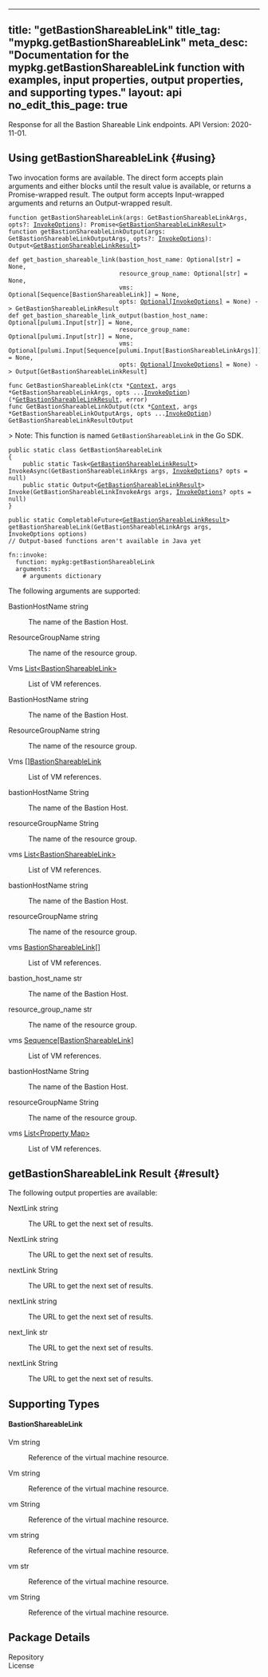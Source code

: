 
---
title: "getBastionShareableLink"
title_tag: "mypkg.getBastionShareableLink"
meta_desc: "Documentation for the mypkg.getBastionShareableLink function with examples, input properties, output properties, and supporting types."
layout: api
no_edit_this_page: true
---



<!-- WARNING: this file was generated by test. -->
<!-- Do not edit by hand unless you're certain you know what you are doing! -->

Response for all the Bastion Shareable Link endpoints.
API Version: 2020-11-01.




## Using getBastionShareableLink {#using}

Two invocation forms are available. The direct form accepts plain
arguments and either blocks until the result value is available, or
returns a Promise-wrapped result. The output form accepts
Input-wrapped arguments and returns an Output-wrapped result.

<div>
<pulumi-chooser type="language" options="typescript,python,go,csharp,java,yaml"></pulumi-chooser>
</div>


<div>
<pulumi-choosable type="language" values="javascript,typescript">
<div class="highlight"
><pre class="chroma"><code class="language-typescript" data-lang="typescript"
><span class="k">function </span>getBastionShareableLink<span class="p">(</span><span class="nx">args</span><span class="p">:</span> <span class="nx">GetBastionShareableLinkArgs</span><span class="p">,</span> <span class="nx">opts</span><span class="p">?:</span> <span class="nx"><a href="/docs/reference/pkg/nodejs/pulumi/pulumi/#InvokeOptions">InvokeOptions</a></span><span class="p">): Promise&lt;<span class="nx"><a href="#result">GetBastionShareableLinkResult</a></span>></span
><span class="k">
function </span>getBastionShareableLinkOutput<span class="p">(</span><span class="nx">args</span><span class="p">:</span> <span class="nx">GetBastionShareableLinkOutputArgs</span><span class="p">,</span> <span class="nx">opts</span><span class="p">?:</span> <span class="nx"><a href="/docs/reference/pkg/nodejs/pulumi/pulumi/#InvokeOptions">InvokeOptions</a></span><span class="p">): Output&lt;<span class="nx"><a href="#result">GetBastionShareableLinkResult</a></span>></span
></code></pre></div>
</pulumi-choosable>
</div>


<div>
<pulumi-choosable type="language" values="python">
<div class="highlight"><pre class="chroma"><code class="language-python" data-lang="python"
><span class="k">def </span>get_bastion_shareable_link<span class="p">(</span><span class="nx">bastion_host_name</span><span class="p">:</span> <span class="nx">Optional[str]</span> = None<span class="p">,</span>
                               <span class="nx">resource_group_name</span><span class="p">:</span> <span class="nx">Optional[str]</span> = None<span class="p">,</span>
                               <span class="nx">vms</span><span class="p">:</span> <span class="nx">Optional[Sequence[BastionShareableLink]]</span> = None<span class="p">,</span>
                               <span class="nx">opts</span><span class="p">:</span> <span class="nx"><a href="/docs/reference/pkg/python/pulumi/#pulumi.InvokeOptions">Optional[InvokeOptions]</a></span> = None<span class="p">) -&gt;</span> <span>GetBastionShareableLinkResult</span
><span class="k">
def </span>get_bastion_shareable_link_output<span class="p">(</span><span class="nx">bastion_host_name</span><span class="p">:</span> <span class="nx">Optional[pulumi.Input[str]]</span> = None<span class="p">,</span>
                               <span class="nx">resource_group_name</span><span class="p">:</span> <span class="nx">Optional[pulumi.Input[str]]</span> = None<span class="p">,</span>
                               <span class="nx">vms</span><span class="p">:</span> <span class="nx">Optional[pulumi.Input[Sequence[pulumi.Input[BastionShareableLinkArgs]]]]</span> = None<span class="p">,</span>
                               <span class="nx">opts</span><span class="p">:</span> <span class="nx"><a href="/docs/reference/pkg/python/pulumi/#pulumi.InvokeOptions">Optional[InvokeOptions]</a></span> = None<span class="p">) -&gt;</span> <span>Output[GetBastionShareableLinkResult]</span
></code></pre></div>
</pulumi-choosable>
</div>


<div>
<pulumi-choosable type="language" values="go">
<div class="highlight"><pre class="chroma"><code class="language-go" data-lang="go"
><span class="k">func </span>GetBastionShareableLink<span class="p">(</span><span class="nx">ctx</span><span class="p"> *</span><span class="nx"><a href="https://pkg.go.dev/github.com/pulumi/pulumi/sdk/v3/go/pulumi?tab=doc#Context">Context</a></span><span class="p">,</span> <span class="nx">args</span><span class="p"> *</span><span class="nx">GetBastionShareableLinkArgs</span><span class="p">,</span> <span class="nx">opts</span><span class="p"> ...</span><span class="nx"><a href="https://pkg.go.dev/github.com/pulumi/pulumi/sdk/v3/go/pulumi?tab=doc#InvokeOption">InvokeOption</a></span><span class="p">) (*<span class="nx"><a href="#result">GetBastionShareableLinkResult</a></span>, error)</span
><span class="k">
func </span>GetBastionShareableLinkOutput<span class="p">(</span><span class="nx">ctx</span><span class="p"> *</span><span class="nx"><a href="https://pkg.go.dev/github.com/pulumi/pulumi/sdk/v3/go/pulumi?tab=doc#Context">Context</a></span><span class="p">,</span> <span class="nx">args</span><span class="p"> *</span><span class="nx">GetBastionShareableLinkOutputArgs</span><span class="p">,</span> <span class="nx">opts</span><span class="p"> ...</span><span class="nx"><a href="https://pkg.go.dev/github.com/pulumi/pulumi/sdk/v3/go/pulumi?tab=doc#InvokeOption">InvokeOption</a></span><span class="p">) GetBastionShareableLinkResultOutput</span
></code></pre></div>

&gt; Note: This function is named `GetBastionShareableLink` in the Go SDK.

</pulumi-choosable>
</div>


<div>
<pulumi-choosable type="language" values="csharp">
<div class="highlight"><pre class="chroma"><code class="language-csharp" data-lang="csharp"><span class="k">public static class </span><span class="nx">GetBastionShareableLink </span><span class="p">
{</span><span class="k">
    public static </span>Task&lt;<span class="nx"><a href="#result">GetBastionShareableLinkResult</a></span>> <span class="p">InvokeAsync(</span><span class="nx">GetBastionShareableLinkArgs</span><span class="p"> </span><span class="nx">args<span class="p">,</span> <span class="nx"><a href="/docs/reference/pkg/dotnet/Pulumi/Pulumi.InvokeOptions.html">InvokeOptions</a></span><span class="p">? </span><span class="nx">opts = null<span class="p">)</span><span class="k">
    public static </span>Output&lt;<span class="nx"><a href="#result">GetBastionShareableLinkResult</a></span>> <span class="p">Invoke(</span><span class="nx">GetBastionShareableLinkInvokeArgs</span><span class="p"> </span><span class="nx">args<span class="p">,</span> <span class="nx"><a href="/docs/reference/pkg/dotnet/Pulumi/Pulumi.InvokeOptions.html">InvokeOptions</a></span><span class="p">? </span><span class="nx">opts = null<span class="p">)</span><span class="p">
}</span></code></pre></div>
</pulumi-choosable>
</div>


<div>
<pulumi-choosable type="language" values="java">
<div class="highlight"><pre class="chroma"><code class="language-java" data-lang="java"><span class="k">public static CompletableFuture&lt;<span class="nx"><a href="#result">GetBastionShareableLinkResult</a></span>> </span>getBastionShareableLink<span class="p">(</span><span class="nx">GetBastionShareableLinkArgs</span><span class="p"> </span><span class="nx">args<span class="p">,</span> <span class="nx">InvokeOptions</span><span class="p"> </span><span class="nx">options<span class="p">)</span>
<span class="c">// Output-based functions aren't available in Java yet</span>
</code></pre></div>
</pulumi-choosable>
</div>


<div>
<pulumi-choosable type="language" values="yaml">
<div class="highlight"><pre class="chroma"><code class="language-yaml" data-lang="yaml"><span class="k">fn::invoke:</span>
<span class="k">&nbsp;&nbsp;function:</span> mypkg:getBastionShareableLink
<span class="k">&nbsp;&nbsp;arguments:</span>
<span class="c">&nbsp;&nbsp;&nbsp;&nbsp;# arguments dictionary</span></code></pre></div>
</pulumi-choosable>
</div>



The following arguments are supported:


<div>
<pulumi-choosable type="language" values="csharp">
<dl class="resources-properties"><dt class="property-required"
            title="Required">
        <span id="bastionhostname_csharp">
<a data-swiftype-name="resource-property" data-swiftype-type="text" href="#bastionhostname_csharp/" style="color: inherit; text-decoration: inherit;">Bastion<wbr>Host<wbr>Name</a>
</span>
        <span class="property-indicator"></span>
        <span class="property-type">string</span>
    </dt>
    <dd><p>The name of the Bastion Host.</p>
</dd><dt class="property-required"
            title="Required">
        <span id="resourcegroupname_csharp">
<a data-swiftype-name="resource-property" data-swiftype-type="text" href="#resourcegroupname_csharp/" style="color: inherit; text-decoration: inherit;">Resource<wbr>Group<wbr>Name</a>
</span>
        <span class="property-indicator"></span>
        <span class="property-type">string</span>
    </dt>
    <dd><p>The name of the resource group.</p>
</dd><dt class="property-optional"
            title="Optional">
        <span id="vms_csharp">
<a data-swiftype-name="resource-property" data-swiftype-type="text" href="#vms_csharp/" style="color: inherit; text-decoration: inherit;">Vms</a>
</span>
        <span class="property-indicator"></span>
        <span class="property-type"><a href="#bastionshareablelink/">List&lt;Bastion<wbr>Shareable<wbr>Link&gt;</a></span>
    </dt>
    <dd><p>List of VM references.</p>
</dd></dl>
</pulumi-choosable>
</div>

<div>
<pulumi-choosable type="language" values="go">
<dl class="resources-properties"><dt class="property-required"
            title="Required">
        <span id="bastionhostname_go">
<a data-swiftype-name="resource-property" data-swiftype-type="text" href="#bastionhostname_go/" style="color: inherit; text-decoration: inherit;">Bastion<wbr>Host<wbr>Name</a>
</span>
        <span class="property-indicator"></span>
        <span class="property-type">string</span>
    </dt>
    <dd><p>The name of the Bastion Host.</p>
</dd><dt class="property-required"
            title="Required">
        <span id="resourcegroupname_go">
<a data-swiftype-name="resource-property" data-swiftype-type="text" href="#resourcegroupname_go/" style="color: inherit; text-decoration: inherit;">Resource<wbr>Group<wbr>Name</a>
</span>
        <span class="property-indicator"></span>
        <span class="property-type">string</span>
    </dt>
    <dd><p>The name of the resource group.</p>
</dd><dt class="property-optional"
            title="Optional">
        <span id="vms_go">
<a data-swiftype-name="resource-property" data-swiftype-type="text" href="#vms_go/" style="color: inherit; text-decoration: inherit;">Vms</a>
</span>
        <span class="property-indicator"></span>
        <span class="property-type"><a href="#bastionshareablelink/">[]Bastion<wbr>Shareable<wbr>Link</a></span>
    </dt>
    <dd><p>List of VM references.</p>
</dd></dl>
</pulumi-choosable>
</div>

<div>
<pulumi-choosable type="language" values="java">
<dl class="resources-properties"><dt class="property-required"
            title="Required">
        <span id="bastionhostname_java">
<a data-swiftype-name="resource-property" data-swiftype-type="text" href="#bastionhostname_java/" style="color: inherit; text-decoration: inherit;">bastion<wbr>Host<wbr>Name</a>
</span>
        <span class="property-indicator"></span>
        <span class="property-type">String</span>
    </dt>
    <dd><p>The name of the Bastion Host.</p>
</dd><dt class="property-required"
            title="Required">
        <span id="resourcegroupname_java">
<a data-swiftype-name="resource-property" data-swiftype-type="text" href="#resourcegroupname_java/" style="color: inherit; text-decoration: inherit;">resource<wbr>Group<wbr>Name</a>
</span>
        <span class="property-indicator"></span>
        <span class="property-type">String</span>
    </dt>
    <dd><p>The name of the resource group.</p>
</dd><dt class="property-optional"
            title="Optional">
        <span id="vms_java">
<a data-swiftype-name="resource-property" data-swiftype-type="text" href="#vms_java/" style="color: inherit; text-decoration: inherit;">vms</a>
</span>
        <span class="property-indicator"></span>
        <span class="property-type"><a href="#bastionshareablelink/">List&lt;Bastion<wbr>Shareable<wbr>Link&gt;</a></span>
    </dt>
    <dd><p>List of VM references.</p>
</dd></dl>
</pulumi-choosable>
</div>

<div>
<pulumi-choosable type="language" values="javascript,typescript">
<dl class="resources-properties"><dt class="property-required"
            title="Required">
        <span id="bastionhostname_nodejs">
<a data-swiftype-name="resource-property" data-swiftype-type="text" href="#bastionhostname_nodejs/" style="color: inherit; text-decoration: inherit;">bastion<wbr>Host<wbr>Name</a>
</span>
        <span class="property-indicator"></span>
        <span class="property-type">string</span>
    </dt>
    <dd><p>The name of the Bastion Host.</p>
</dd><dt class="property-required"
            title="Required">
        <span id="resourcegroupname_nodejs">
<a data-swiftype-name="resource-property" data-swiftype-type="text" href="#resourcegroupname_nodejs/" style="color: inherit; text-decoration: inherit;">resource<wbr>Group<wbr>Name</a>
</span>
        <span class="property-indicator"></span>
        <span class="property-type">string</span>
    </dt>
    <dd><p>The name of the resource group.</p>
</dd><dt class="property-optional"
            title="Optional">
        <span id="vms_nodejs">
<a data-swiftype-name="resource-property" data-swiftype-type="text" href="#vms_nodejs/" style="color: inherit; text-decoration: inherit;">vms</a>
</span>
        <span class="property-indicator"></span>
        <span class="property-type"><a href="#bastionshareablelink/">Bastion<wbr>Shareable<wbr>Link[]</a></span>
    </dt>
    <dd><p>List of VM references.</p>
</dd></dl>
</pulumi-choosable>
</div>

<div>
<pulumi-choosable type="language" values="python">
<dl class="resources-properties"><dt class="property-required"
            title="Required">
        <span id="bastion_host_name_python">
<a data-swiftype-name="resource-property" data-swiftype-type="text" href="#bastion_host_name_python/" style="color: inherit; text-decoration: inherit;">bastion_<wbr>host_<wbr>name</a>
</span>
        <span class="property-indicator"></span>
        <span class="property-type">str</span>
    </dt>
    <dd><p>The name of the Bastion Host.</p>
</dd><dt class="property-required"
            title="Required">
        <span id="resource_group_name_python">
<a data-swiftype-name="resource-property" data-swiftype-type="text" href="#resource_group_name_python/" style="color: inherit; text-decoration: inherit;">resource_<wbr>group_<wbr>name</a>
</span>
        <span class="property-indicator"></span>
        <span class="property-type">str</span>
    </dt>
    <dd><p>The name of the resource group.</p>
</dd><dt class="property-optional"
            title="Optional">
        <span id="vms_python">
<a data-swiftype-name="resource-property" data-swiftype-type="text" href="#vms_python/" style="color: inherit; text-decoration: inherit;">vms</a>
</span>
        <span class="property-indicator"></span>
        <span class="property-type"><a href="#bastionshareablelink/">Sequence[Bastion<wbr>Shareable<wbr>Link]</a></span>
    </dt>
    <dd><p>List of VM references.</p>
</dd></dl>
</pulumi-choosable>
</div>

<div>
<pulumi-choosable type="language" values="yaml">
<dl class="resources-properties"><dt class="property-required"
            title="Required">
        <span id="bastionhostname_yaml">
<a data-swiftype-name="resource-property" data-swiftype-type="text" href="#bastionhostname_yaml/" style="color: inherit; text-decoration: inherit;">bastion<wbr>Host<wbr>Name</a>
</span>
        <span class="property-indicator"></span>
        <span class="property-type">String</span>
    </dt>
    <dd><p>The name of the Bastion Host.</p>
</dd><dt class="property-required"
            title="Required">
        <span id="resourcegroupname_yaml">
<a data-swiftype-name="resource-property" data-swiftype-type="text" href="#resourcegroupname_yaml/" style="color: inherit; text-decoration: inherit;">resource<wbr>Group<wbr>Name</a>
</span>
        <span class="property-indicator"></span>
        <span class="property-type">String</span>
    </dt>
    <dd><p>The name of the resource group.</p>
</dd><dt class="property-optional"
            title="Optional">
        <span id="vms_yaml">
<a data-swiftype-name="resource-property" data-swiftype-type="text" href="#vms_yaml/" style="color: inherit; text-decoration: inherit;">vms</a>
</span>
        <span class="property-indicator"></span>
        <span class="property-type"><a href="#bastionshareablelink/">List&lt;Property Map&gt;</a></span>
    </dt>
    <dd><p>List of VM references.</p>
</dd></dl>
</pulumi-choosable>
</div>




## getBastionShareableLink Result {#result}

The following output properties are available:



<div>
<pulumi-choosable type="language" values="csharp">
<dl class="resources-properties"><dt class="property-"
            title="">
        <span id="nextlink_csharp">
<a data-swiftype-name="resource-property" data-swiftype-type="text" href="#nextlink_csharp/" style="color: inherit; text-decoration: inherit;">Next<wbr>Link</a>
</span>
        <span class="property-indicator"></span>
        <span class="property-type">string</span>
    </dt>
    <dd><p>The URL to get the next set of results.</p>
</dd></dl>
</pulumi-choosable>
</div>

<div>
<pulumi-choosable type="language" values="go">
<dl class="resources-properties"><dt class="property-"
            title="">
        <span id="nextlink_go">
<a data-swiftype-name="resource-property" data-swiftype-type="text" href="#nextlink_go/" style="color: inherit; text-decoration: inherit;">Next<wbr>Link</a>
</span>
        <span class="property-indicator"></span>
        <span class="property-type">string</span>
    </dt>
    <dd><p>The URL to get the next set of results.</p>
</dd></dl>
</pulumi-choosable>
</div>

<div>
<pulumi-choosable type="language" values="java">
<dl class="resources-properties"><dt class="property-"
            title="">
        <span id="nextlink_java">
<a data-swiftype-name="resource-property" data-swiftype-type="text" href="#nextlink_java/" style="color: inherit; text-decoration: inherit;">next<wbr>Link</a>
</span>
        <span class="property-indicator"></span>
        <span class="property-type">String</span>
    </dt>
    <dd><p>The URL to get the next set of results.</p>
</dd></dl>
</pulumi-choosable>
</div>

<div>
<pulumi-choosable type="language" values="javascript,typescript">
<dl class="resources-properties"><dt class="property-"
            title="">
        <span id="nextlink_nodejs">
<a data-swiftype-name="resource-property" data-swiftype-type="text" href="#nextlink_nodejs/" style="color: inherit; text-decoration: inherit;">next<wbr>Link</a>
</span>
        <span class="property-indicator"></span>
        <span class="property-type">string</span>
    </dt>
    <dd><p>The URL to get the next set of results.</p>
</dd></dl>
</pulumi-choosable>
</div>

<div>
<pulumi-choosable type="language" values="python">
<dl class="resources-properties"><dt class="property-"
            title="">
        <span id="next_link_python">
<a data-swiftype-name="resource-property" data-swiftype-type="text" href="#next_link_python/" style="color: inherit; text-decoration: inherit;">next_<wbr>link</a>
</span>
        <span class="property-indicator"></span>
        <span class="property-type">str</span>
    </dt>
    <dd><p>The URL to get the next set of results.</p>
</dd></dl>
</pulumi-choosable>
</div>

<div>
<pulumi-choosable type="language" values="yaml">
<dl class="resources-properties"><dt class="property-"
            title="">
        <span id="nextlink_yaml">
<a data-swiftype-name="resource-property" data-swiftype-type="text" href="#nextlink_yaml/" style="color: inherit; text-decoration: inherit;">next<wbr>Link</a>
</span>
        <span class="property-indicator"></span>
        <span class="property-type">String</span>
    </dt>
    <dd><p>The URL to get the next set of results.</p>
</dd></dl>
</pulumi-choosable>
</div>




## Supporting Types


<h4 id="bastionshareablelink">Bastion<wbr>Shareable<wbr>Link</h4>



<div>
<pulumi-choosable type="language" values="csharp">
<dl class="resources-properties"><dt class="property-required"
            title="Required">
        <span id="vm_csharp">
<a data-swiftype-name="resource-property" data-swiftype-type="text" href="#vm_csharp/" style="color: inherit; text-decoration: inherit;">Vm</a>
</span>
        <span class="property-indicator"></span>
        <span class="property-type">string</span>
    </dt>
    <dd><p>Reference of the virtual machine resource.</p>
</dd></dl>
</pulumi-choosable>
</div>

<div>
<pulumi-choosable type="language" values="go">
<dl class="resources-properties"><dt class="property-required"
            title="Required">
        <span id="vm_go">
<a data-swiftype-name="resource-property" data-swiftype-type="text" href="#vm_go/" style="color: inherit; text-decoration: inherit;">Vm</a>
</span>
        <span class="property-indicator"></span>
        <span class="property-type">string</span>
    </dt>
    <dd><p>Reference of the virtual machine resource.</p>
</dd></dl>
</pulumi-choosable>
</div>

<div>
<pulumi-choosable type="language" values="java">
<dl class="resources-properties"><dt class="property-required"
            title="Required">
        <span id="vm_java">
<a data-swiftype-name="resource-property" data-swiftype-type="text" href="#vm_java/" style="color: inherit; text-decoration: inherit;">vm</a>
</span>
        <span class="property-indicator"></span>
        <span class="property-type">String</span>
    </dt>
    <dd><p>Reference of the virtual machine resource.</p>
</dd></dl>
</pulumi-choosable>
</div>

<div>
<pulumi-choosable type="language" values="javascript,typescript">
<dl class="resources-properties"><dt class="property-required"
            title="Required">
        <span id="vm_nodejs">
<a data-swiftype-name="resource-property" data-swiftype-type="text" href="#vm_nodejs/" style="color: inherit; text-decoration: inherit;">vm</a>
</span>
        <span class="property-indicator"></span>
        <span class="property-type">string</span>
    </dt>
    <dd><p>Reference of the virtual machine resource.</p>
</dd></dl>
</pulumi-choosable>
</div>

<div>
<pulumi-choosable type="language" values="python">
<dl class="resources-properties"><dt class="property-required"
            title="Required">
        <span id="vm_python">
<a data-swiftype-name="resource-property" data-swiftype-type="text" href="#vm_python/" style="color: inherit; text-decoration: inherit;">vm</a>
</span>
        <span class="property-indicator"></span>
        <span class="property-type">str</span>
    </dt>
    <dd><p>Reference of the virtual machine resource.</p>
</dd></dl>
</pulumi-choosable>
</div>

<div>
<pulumi-choosable type="language" values="yaml">
<dl class="resources-properties"><dt class="property-required"
            title="Required">
        <span id="vm_yaml">
<a data-swiftype-name="resource-property" data-swiftype-type="text" href="#vm_yaml/" style="color: inherit; text-decoration: inherit;">vm</a>
</span>
        <span class="property-indicator"></span>
        <span class="property-type">String</span>
    </dt>
    <dd><p>Reference of the virtual machine resource.</p>
</dd></dl>
</pulumi-choosable>
</div>





<h2 id="package-details">Package Details</h2>
<dl class="package-details">
	<dt>Repository</dt>
	<dd><a href=""></a></dd>
	<dt>License</dt>
	<dd></dd>
</dl>


